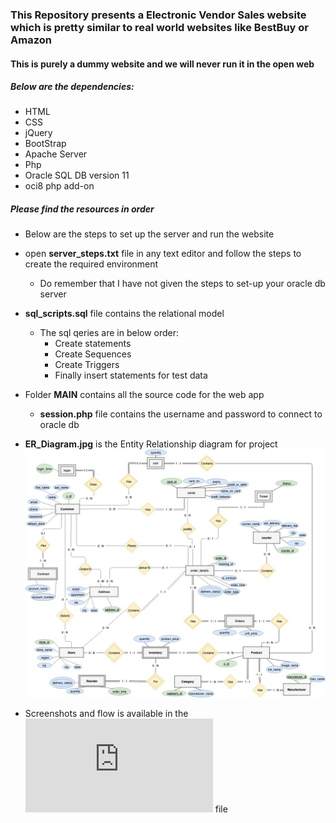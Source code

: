 ### This Repository presents a Electronic Vendor Sales website which is pretty similar to real world websites like BestBuy or Amazon
#### This is purely a dummy website and we will **never** run it in the open web

##### Below are the dependencies:

* HTML
* CSS
* jQuery
* BootStrap
* Apache Server
* Php
* Oracle SQL DB version 11
* oci8 php add-on

##### Please find the resources in order
    
* Below are the steps to set up the server and run the website

* open **server_steps.txt** file in any text editor and follow the steps to create the required environment
	* Do remember that I have not given the steps to set-up your oracle db server
    
* **sql_scripts.sql** file contains the relational model
	* The sql qeries are in below order:
		* Create statements
		* Create Sequences
		* Create Triggers
		* Finally insert statements for test data

* Folder **MAIN** contains all the source code for the web app
	* **session.php** file contains the username and password to connect to oracle db

* **ER_Diagram.jpg** is the Entity Relationship diagram for project
![](https://github.com/arsaikia/E-commerceApp/blob/master/ER_Diagram.jpg)

* Screenshots and flow is available in the ![ __Report.pdf__ ](https://github.com/arsaikia/E-commerceApp/blob/master/Report.pdf) file
